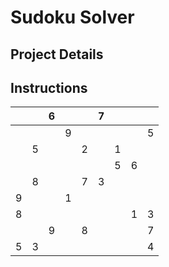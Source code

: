 # Sudoku Solver

## Project Details

## Instructions

| | |6| | |7| | | |
|-|-|-|-|-|-|-|-|-|
| | | |9| | | | |5|
| |5| | |2| |1| | |
| | | | | | |5|6| |
| |8| | |7|3| | | |
|9| | |1| | | | | |
|8| | | | | | |1|3|
| | |9| |8| | | |7|
|5|3| | | | | | |4|
